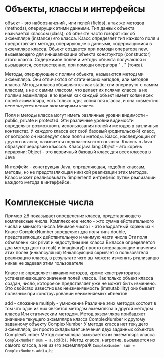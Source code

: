 # Объекты, классы и интерфейсы

объект - это наборзначений , или полей (fields), а так же методов (methods), 
оперирущих этими данными. Тип данных объекта называется классом (class); об объекте
часто говорят как об экземпляре (instance) его класса. Класс определяет тип каждого поля
и предоставляет методы, оперирующие с данными,  содержащимися в экземпляре класса. 
Объект создается при помощи оператора new, вызывающего для инициализации объекта конструктор (constructor)
этого класса. Содержимое полей и методы объекта получаются и вызываются, соотвественно,
при помощи оператора " . " (точка).

Методы, оперирующие с полями объекта, называются методами экземпляра. Они отличаются от статических методов,
или методов класса. Методы класса объявляются как static; они оперируют с самим классам, 
а не с самим классом,  что делает их полями класса, а не полями экземпляра. в то
время как каждый объект имеет копии всех полей экземпляра, есть только одна копия пля класса, и она совместно используется всеми 
экземлярами класса.

Поля и методы класса могут иметь различные уровни видимости - public, private и protected. Эти различные уровни видимости
определяют возможность использования полей и методов в различных контекстах. У каждого класса ест свой базовый (родительский) класс,
от которого он наследует свои поля и методы. Класс, наследующий от другого класса, называется подклассом этого класса.
Классы в Java образуют иерарзию классов. Класс java.lang.Object - это корень иерархии; Object - это первичный базовый класс для всех классов в Java

Интерфейс - конструкция Java, определяющая, подобно классам, методы, но не представляющая никакой реализации этих методов. Класс
может реализовывать (implement) интрефейс путем реализации каждого метода в интерфейсе.



# Комплексные числа
Пример 2.5 показывает определение класса, представляющего комплексные числа. 
Комплексное число - жто сумма ействительного числа и мнимого числа.
Мнимое число i - это квадратный корень из -i
Класс ComplexNumber определяет два поля типа double, представляющих действительную и мнимую части числа
Эти поля объявлены как privat и недоступны вне класса
В классе определяется два метода достпа real() и imaginary() просто возвращающие значения этих полей (инкапсуляция)
Инкапсуляция скрывает о пользователя реализацию класса, в результате чего вы можете изменять реализаицю никак не задевая этим пользователе

Класс не определяет никаких методов, кроме конструкторатоа устанавливающего значения полей класса. 
Как только объект класса создан, число, которое он представляет уже не может быть изменено. Это свойство известно как 
неизменяемость (immutabillity) оно бывает полезным при конструировании неизменяемых объектов

add - сложение
multiply - умножение
Различие этих методов состоит в том что один из них является методом экземпляра а другой методом класса
Или статическим методом. Метод экземпляра прибавляет значение текущего экземпляра класса
ComplexNumber к другому заданному объекту ComplexNumber.
У метода класса нет текущего экземпляра; он просто складывает значения двух заданных объектов ComplexNumber
Метод экземпляра вызывается из экземпляра класса
`ComplexNumber sum = a.add(b);`
Метод класса, напротив, вызывается из самого класса, а не из его экземпляраЖ
`ComplexNumber sum = ComplexNumber.add(a,b`;
